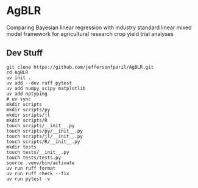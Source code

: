 # AgBLR
Comparing Bayesian linear regression with industry standard linear mixed model framework for agricultural research crop yield trial analyses

## Dev Stuff

```shell
git clone https://github.com/jeffersonfparil/AgBLR.git
cd AgBLR
uv init .
uv add --dev ruff pytest
uv add numpy scipy matplotlib
uv add nptyping
# uv sync
mkdir scripts
mkdir scripts/py
mkdir scripts/jl
mkdir scripts/R
touch scripts/__init__.py
touch scripts/py/__init__.py
touch scripts/jl/__init__.py
touch scripts/R/__init__.py
mkdir tests
touch tests/__init__.py
touch tests/tests.py
source .venv/bin/activate
uv run ruff format
uv run ruff check --fix
uv run pytest -v
```